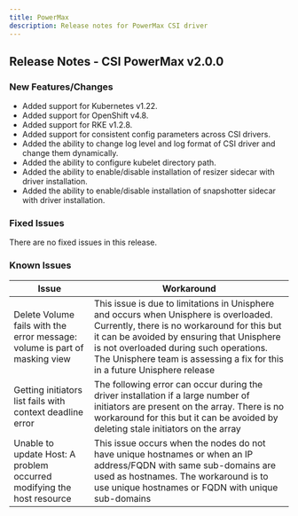 ```yaml
---
title: PowerMax
description: Release notes for PowerMax CSI driver
---
```


## Release Notes - CSI PowerMax v2.0.0

### New Features/Changes
- Added support for Kubernetes v1.22.
- Added support for OpenShift v4.8.
- Added support for RKE v1.2.8.
- Added support for consistent config parameters across CSI drivers.
- Added the ability to change log level and log format of CSI driver and change them dynamically.
- Added the ability to configure kubelet directory path.
- Added the ability to enable/disable installation of resizer sidecar with driver installation.
- Added the ability to enable/disable installation of snapshotter sidecar with driver installation.

### Fixed Issues
There are no fixed issues in this release.

### Known Issues

| Issue | Workaround |
|-------|------------|
| Delete Volume fails with the error message: volume is part of masking view | This issue is due to limitations in Unisphere and occurs when Unisphere is overloaded. Currently, there is no workaround for this but it can be avoided by ensuring that Unisphere is not overloaded during such operations. The Unisphere team is assessing a fix for this in a future Unisphere release|
| Getting initiators list fails with context deadline error |  The following error can occur during the driver installation if a large number of initiators are present on the array. There is no workaround for this but it can be avoided by deleting stale initiators on the array|
| Unable to update Host: A problem occurred modifying the host resource | This issue occurs when the nodes do not have unique hostnames or when an IP address/FQDN with same sub-domains are used as hostnames. The workaround is to use unique hostnames or FQDN with unique sub-domains|



